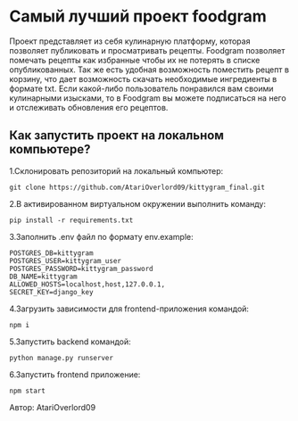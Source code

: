 # Самый лучший проект foodgram

Проект представляет из себя кулинарную платформу, которая позволяет публиковать и просматривать рецепты. Foodgram позволяет помечать рецепты как избранные чтобы их не потерять в списке опубликованных. Так же есть удобная возможность поместить рецепт в корзину, что дает возможность скачать необходимые ингредиенты в формате txt. 
Если какой-либо пользователь понравился вам своими кулинарными изысками, то в Foodgram вы можете подписаться на него и отслеживать обновления его рецептов.

## Как запустить проект на локальном компьютере?

1.Склонировать репозиторий на локальный компьютер:
```
git clone https://github.com/AtariOverlord09/kittygram_final.git
```

2.В активированном виртуальном окружении выполнить команду:
```
pip install -r requirements.txt
```

3.Заполнить .env файл по формату env.example:
```
POSTGRES_DB=kittygram
POSTGRES_USER=kittygram_user
POSTGRES_PASSWORD=kittygram_password
DB_NAME=kittygram
ALLOWED_HOSTS=localhost,host,127.0.0.1,
SECRET_KEY=django_key
```

4.Загрузить зависимости для frontend-приложения командой:
```
npm i
```

5.Запустить backend командой:
```
python manage.py runserver 
```

6.Запустить frontend приложение:
```
npm start
```

Автор: 
AtariOverlord09